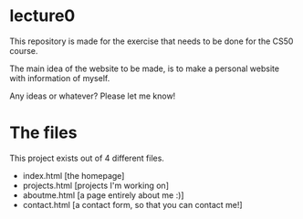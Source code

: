 # lecture0

This repository is made for the exercise that needs to be done for the CS50 course.

The main idea of the website to be made, is to make a personal website with information of myself.

Any ideas or whatever? Please let me know!

# The files
This project exists out of 4 different files. 
- index.html [the homepage]
- projects.html [projects I'm working on]
- aboutme.html [a page entirely about me :)]
- contact.html [a contact form, so that you can contact me!]

